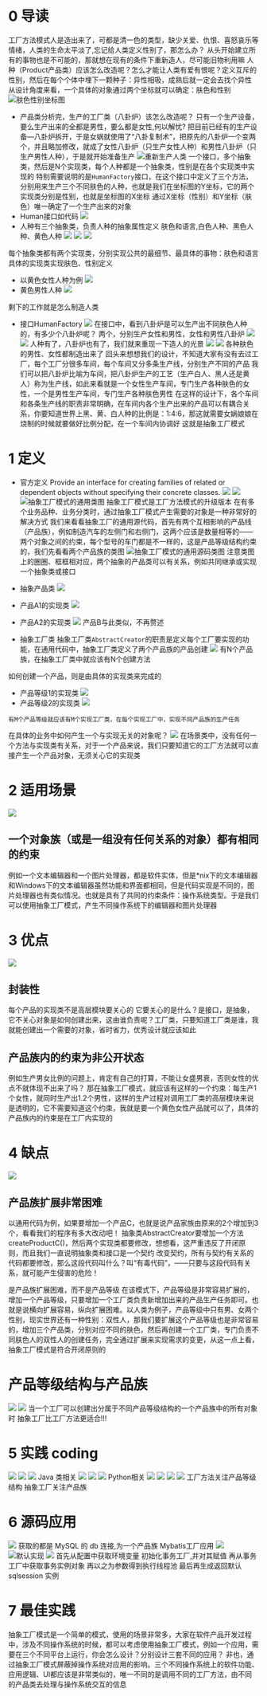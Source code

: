 # 0 导读
工厂方法模式人是造出来了，可都是清一色的类型，缺少关爱、仇恨、喜怒哀乐等情绪，人类的生命太平淡了,忘记给人类定义性别了，那怎么办？
从头开始建立所有的事物也是不可能的，那就想在现有的条件下重新造人，尽可能旧物利用嘛
人种（Product产品类）应该怎么改造呢？怎么才能让人类有爱有恨呢？定义互斥的性别，然后在每个个体中埋下一颗种子：异性相吸，成熟后就一定会去找个异性
从设计角度来看，一个具体的对象通过两个坐标就可以确定：肤色和性别
![肤色性别坐标图](https://upload-images.jianshu.io/upload_images/4685968-794124f7d9c17852.png?imageMogr2/auto-orient/strip%7CimageView2/2/w/1240)
- 产品类分析完，生产的工厂类（八卦炉）该怎么改造呢？
只有一个生产设备，要么生产出来的全都是男性，要么都是女性,何以解忧?
把目前已经有的生产设备—八卦炉拆开，于是女娲就使用了“八卦复制术”，把原先的八卦炉一个变两个，并且略加修改，就成了女性八卦炉（只生产女性人种）和男性八卦炉（只生产男性人种），于是就开始准备生产
![重新生产人类](https://upload-images.jianshu.io/upload_images/4685968-b76d80614966356e.png?imageMogr2/auto-orient/strip%7CimageView2/2/w/1240)
一个接口，多个抽象类，然后是N个实现类，每个人种都是一个抽象类，性别是在各个实现类中实现的
特别需要说明的是`HumanFactory`接口，在这个接口中定义了三个方法，分别用来生产三个不同肤色的人种，也就是我们在坐标图的Y坐标，它的两个实现类分别是性别，也就是坐标图的X坐标
通过X坐标（性别）和Y坐标（肤色）唯一确定了一个生产出来的对象
- Human接口如代码
![](https://upload-images.jianshu.io/upload_images/4685968-8acf156ce75550ea.png?imageMogr2/auto-orient/strip%7CimageView2/2/w/1240)
- 人种有三个抽象类，负责人种的抽象属性定义
肤色和语言,白色人种、黑色人种、黄色人种
![](https://upload-images.jianshu.io/upload_images/4685968-97b3915e62cce02a.png?imageMogr2/auto-orient/strip%7CimageView2/2/w/1240)
![](https://upload-images.jianshu.io/upload_images/4685968-5ba5c07c978bb1e3.png?imageMogr2/auto-orient/strip%7CimageView2/2/w/1240)
![](https://upload-images.jianshu.io/upload_images/4685968-da1d364ddba8b412.png?imageMogr2/auto-orient/strip%7CimageView2/2/w/1240)

每个抽象类都有两个实现类，分别实现公共的最细节、最具体的事物：肤色和语言
具体的实现类实现肤色、性别定义
- 以黄色女性人种为例
![](https://upload-images.jianshu.io/upload_images/4685968-9c037fa483ae781a.png?imageMogr2/auto-orient/strip%7CimageView2/2/w/1240)
- 黄色男性人种
![](https://upload-images.jianshu.io/upload_images/4685968-c6c9160e81defdfb.png?imageMogr2/auto-orient/strip%7CimageView2/2/w/1240)

剩下的工作就是怎么制造人类
- 接口HumanFactory
![](https://upload-images.jianshu.io/upload_images/4685968-d812bb7032aaecce.png?imageMogr2/auto-orient/strip%7CimageView2/2/w/1240)
在接口中，看到八卦炉是可以生产出不同肤色人种的，有多少个八卦炉呢？
两个，分别生产女性和男性，女性和男性八卦炉
![](https://upload-images.jianshu.io/upload_images/4685968-5b538ebe11b84c21.png?imageMogr2/auto-orient/strip%7CimageView2/2/w/1240)
![](https://upload-images.jianshu.io/upload_images/4685968-9c21722f20eaf606.png?imageMogr2/auto-orient/strip%7CimageView2/2/w/1240)
人种有了，八卦炉也有了，我们就来重现一下造人的光景
![](https://upload-images.jianshu.io/upload_images/4685968-b035239be8186ba3.png?imageMogr2/auto-orient/strip%7CimageView2/2/w/1240)
![](https://upload-images.jianshu.io/upload_images/4685968-d28f2de2a0a6b655.png?imageMogr2/auto-orient/strip%7CimageView2/2/w/1240)
各种肤色的男性、女性都制造出来了
回头来想想我们的设计，不知道大家有没有去过工厂，每个工厂分很多车间，每个车间又分多条生产线，分别生产不同的产品
我们可以把八卦炉比喻为车间，把八卦炉生产的工艺（生产白人、黑人还是黄人）称为生产线，如此来看就是一个女性生产车间，专门生产各种肤色的女性，一个是男性生产车间，专门生产各种肤色男性
在这样的设计下，各个车间和各条生产线的职责非常明确，在车间内各个生产出来的产品可以有耦合关系，你要知道世界上黑、黄、白人种的比例是：1∶4∶6，那这就需要女娲娘娘在烧制的时候就要做好比例分配，在一个车间内协调好
这就是抽象工厂模式
# 1 定义
- 官方定义
Provide an interface for creating families of related or dependent objects without specifying their concrete classes.
![](https://upload-images.jianshu.io/upload_images/4685968-1c2ea67b567e5e49.png?imageMogr2/auto-orient/strip%7CimageView2/2/w/1240)
![](https://upload-images.jianshu.io/upload_images/4685968-bdcd7c9a1d5a88d2.png?imageMogr2/auto-orient/strip%7CimageView2/2/w/1240)
![抽象工厂模式的通用类图](https://upload-images.jianshu.io/upload_images/4685968-132a8a0dadc1e808.png?imageMogr2/auto-orient/strip%7CimageView2/2/w/1240)
抽象工厂模式是工厂方法模式的升级版本
在有多个业务品种、业务分类时，通过抽象工厂模式产生需要的对象是一种非常好的解决方式
我们来看看抽象工厂的通用源代码，首先有两个互相影响的产品线（产品族），例如制造汽车的左侧门和右侧门，这两个应该是数量相等的——两个对象之间的约束，每个型号的车门都是不一样的，这是产品等级结构约束的，我们先看看两个产品族的类图
![抽象工厂模式的通用源码类图](https://upload-images.jianshu.io/upload_images/4685968-abef7b194adee63d.png?imageMogr2/auto-orient/strip%7CimageView2/2/w/1240)
注意类图上的圈圈、框框相对应，两个抽象的产品类可以有关系，例如共同继承或实现一个抽象类或接口
- 抽象产品类
![](https://upload-images.jianshu.io/upload_images/4685968-5a5dc22c5b8f2176.png?imageMogr2/auto-orient/strip%7CimageView2/2/w/1240)
- 产品A1的实现类
![](https://upload-images.jianshu.io/upload_images/4685968-f4fb0775307a2aa7.png?imageMogr2/auto-orient/strip%7CimageView2/2/w/1240)
- 产品A2的实现类
![](https://upload-images.jianshu.io/upload_images/4685968-1382c4ca1a97062f.png?imageMogr2/auto-orient/strip%7CimageView2/2/w/1240)
产品B与此类似，不再赘述

- 抽象工厂类
抽象工厂类`AbstractCreator`的职责是定义每个工厂要实现的功能，在通用代码中，抽象工厂类定义了两个产品族的产品创建
![](https://upload-images.jianshu.io/upload_images/4685968-9756c6a75567619f.png?imageMogr2/auto-orient/strip%7CimageView2/2/w/1240)
有N个产品族，在抽象工厂类中就应该有N个创建方法

如何创建一个产品，则是由具体的实现类来完成的
- 产品等级1的实现类
![](https://upload-images.jianshu.io/upload_images/4685968-9a2be091a5ed4c76.png?imageMogr2/auto-orient/strip%7CimageView2/2/w/1240)
- 产品等级2的实现类
![](https://upload-images.jianshu.io/upload_images/4685968-e893e3623872ebbc.png?imageMogr2/auto-orient/strip%7CimageView2/2/w/1240)

`有M个产品等级就应该有M个实现工厂类，在每个实现工厂中，实现不同产品族的生产任务`

在具体的业务中如何产生一个与实现无关的对象呢？
![](https://upload-images.jianshu.io/upload_images/4685968-88f7eda644844f04.png?imageMogr2/auto-orient/strip%7CimageView2/2/w/1240)
在场景类中，没有任何一个方法与实现类有关系，对于一个产品来说，我们只要知道它的工厂方法就可以直接产生一个产品对象，无须关心它的实现类

# 2 适用场景
![](https://upload-images.jianshu.io/upload_images/4685968-09c8d2f0fa107553.png?imageMogr2/auto-orient/strip%7CimageView2/2/w/1240)
## 一个对象族（或是一组没有任何关系的对象）都有相同的约束
例如一个文本编辑器和一个图片处理器，都是软件实体，但是*nix下的文本编辑器和Windows下的文本编辑器虽然功能和界面都相同，但是代码实现是不同的，图片处理器也有类似情况。也就是具有了共同的约束条件：操作系统类型。于是我们可以使用抽象工厂模式，产生不同操作系统下的编辑器和图片处理器


# 3 优点
![](https://upload-images.jianshu.io/upload_images/4685968-c2a16dc315ce941c.png?imageMogr2/auto-orient/strip%7CimageView2/2/w/1240)
## 封装性
每个产品的实现类不是高层模块要关心的
它要关心的是什么？是接口，是抽象，它不关心对象是如何创建出来，这由谁负责呢？工厂类，只要知道工厂类是谁，我就能创建出一个需要的对象，省时省力，优秀设计就应该如此
## 产品族内的约束为非公开状态
例如生产男女比例的问题上，肯定有自己的打算，不能让女盛男衰，否则女性的优点不就体现不出来了吗？
那在抽象工厂模式，就应该有这样的一个约束：每生产1个女性，就同时生产出1.2个男性，这样的生产过程对调用工厂类的高层模块来说是透明的，它不需要知道这个约束，我就是要一个黄色女性产品就可以了，具体的产品族内的约束是在工厂内实现的
# 4 缺点
![](https://upload-images.jianshu.io/upload_images/4685968-7aec69f70da20ccd.png?imageMogr2/auto-orient/strip%7CimageView2/2/w/1240)
## 产品族扩展非常困难
以通用代码为例，如果要增加一个产品C，也就是说产品家族由原来的2个增加到3个，看看我们的程序有多大改动吧！
抽象类AbstractCreator要增加一个方法createProductC()，然后两个实现类都要修改，想想看，这严重违反了开闭原则，而且我们一直说明抽象类和接口是一个契约
改变契约，所有与契约有关系的代码都要修改，那么这段代码叫什么？叫“有毒代码”，——只要与这段代码有关系，就可能产生侵害的危险！

是产品族扩展困难，而不是产品等级
在该模式下，产品等级是非常容易扩展的，增加一个产品等级，只要增加一个工厂类负责新增加出来的产品生产任务即可。也就是说横向扩展容易，纵向扩展困难。以人类为例子，产品等级中只有男、女两个性别，现实世界还有一种性别：双性人，那我们要扩展这个产品等级也是非常容易的，增加三个产品类，分别对应不同的肤色，然后再创建一个工厂类，专门负责不同肤色人的双性人的创建任务，完全通过扩展来实现需求的变更，从这一点上看，抽象工厂模式是符合开闭原则的
# 产品等级结构与产品族
![](https://upload-images.jianshu.io/upload_images/4685968-b4a03aa7c73d9f11.png?imageMogr2/auto-orient/strip%7CimageView2/2/w/1240)
![](https://upload-images.jianshu.io/upload_images/4685968-dbb9f48190b4fa15.png?imageMogr2/auto-orient/strip%7CimageView2/2/w/1240)
当一个工厂可以创建出分属于不同产品等级结构的一个产品族中的所有对象时
抽象工厂比工厂方法更适合!!!
# 5 实践 coding
![](https://upload-images.jianshu.io/upload_images/4685968-71fff6a4554af337.png?imageMogr2/auto-orient/strip%7CimageView2/2/w/1240)
![](https://upload-images.jianshu.io/upload_images/4685968-c366ae81a8ff1824.png?imageMogr2/auto-orient/strip%7CimageView2/2/w/1240)
![](https://upload-images.jianshu.io/upload_images/4685968-be5a9e40ae228c7b.png?imageMogr2/auto-orient/strip%7CimageView2/2/w/1240)
Java 类相关
![](https://upload-images.jianshu.io/upload_images/4685968-fa486226f23baac8.png?imageMogr2/auto-orient/strip%7CimageView2/2/w/1240)
![](https://upload-images.jianshu.io/upload_images/4685968-855c67a98eaae010.png?imageMogr2/auto-orient/strip%7CimageView2/2/w/1240)
![](https://upload-images.jianshu.io/upload_images/4685968-f18c08956b6bde7c.png?imageMogr2/auto-orient/strip%7CimageView2/2/w/1240)
Python相关
![](https://upload-images.jianshu.io/upload_images/4685968-0dbe68d65e7607b3.png?imageMogr2/auto-orient/strip%7CimageView2/2/w/1240)
![](https://upload-images.jianshu.io/upload_images/4685968-1985bc33ec40f736.png?imageMogr2/auto-orient/strip%7CimageView2/2/w/1240)
![](https://upload-images.jianshu.io/upload_images/4685968-d5f4452e0854afc9.png?imageMogr2/auto-orient/strip%7CimageView2/2/w/1240)
![](https://upload-images.jianshu.io/upload_images/4685968-fd8d8b57fd488938.png?imageMogr2/auto-orient/strip%7CimageView2/2/w/1240)
工厂方法关注产品等级结构
抽象工厂关注产品族
# 6 源码应用
![](https://upload-images.jianshu.io/upload_images/4685968-dacaed22eddc3d9e.png?imageMogr2/auto-orient/strip%7CimageView2/2/w/1240)
获取的都是 MySQL 的 db 连接,为一个产品族
Mybatis工厂应用
![](https://upload-images.jianshu.io/upload_images/4685968-22e1fd52e2375950.png?imageMogr2/auto-orient/strip%7CimageView2/2/w/1240)
![默认实现](https://upload-images.jianshu.io/upload_images/4685968-345a018522dfc1e1.png?imageMogr2/auto-orient/strip%7CimageView2/2/w/1240)
![](https://upload-images.jianshu.io/upload_images/4685968-b1138dbb5d3183ca.png?imageMogr2/auto-orient/strip%7CimageView2/2/w/1240)
首先从配置中获取环境变量
初始化事务工厂,并对其赋值
再从事务工厂中获取事务实例对象
再以之为参数得到执行线程池
最后再生成返回默认 sqlsession 实例
# 7 最佳实践
抽象工厂模式是一个简单的模式，使用的场景非常多，大家在软件产品开发过程中，涉及不同操作系统的时候，都可以考虑使用抽象工厂模式，例如一个应用，需要在三个不同平台上运行，你会怎么设计？分别设计三套不同的应用？
非也，通过抽象工厂模式屏蔽掉操作系统对应用的影响。三个不同操作系统上的软件功能、应用逻辑、UI都应该是非常类似的，唯一不同的是调用不同的工厂方法，由不同的产品类去处理与操作系统交互的信息
